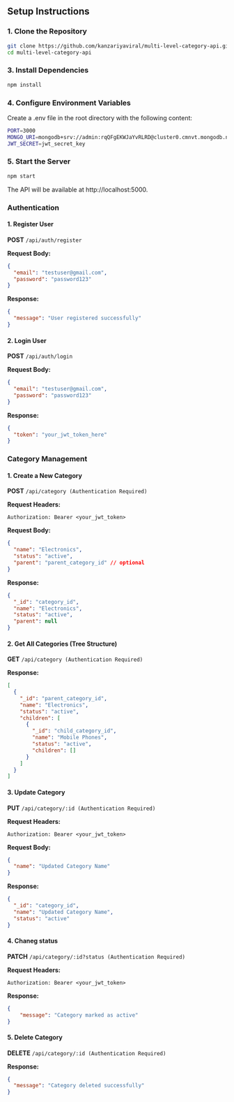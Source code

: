 ## **Setup Instructions**

### **1. Clone the Repository**

```bash
git clone https://github.com/kanzariyaviral/multi-level-category-api.git
cd multi-level-category-api
```

### **3. Install Dependencies**

```bash
npm install
```

### **4. Configure Environment Variables**
Create a .env file in the root directory with the following content:
```bash
PORT=3000
MONGO_URI=mongodb+srv://admin:rqQFgEKWJaYvRLRD@cluster0.cmnvt.mongodb.net/category
JWT_SECRET=jwt_secret_key
```

### **5. Start the Server**
```bash
npm start
```
The API will be available at http://localhost:5000.

### **Authentication**

#### 1. **Register User**

**POST** `/api/auth/register`

**Request Body:**

```json
{
  "email": "testuser@gmail.com",
  "password": "password123"
}
```
**Response:**

```json
{
  "message": "User registered successfully"
}
```

#### 2. **Login User**

**POST** `/api/auth/login`

**Request Body:**

```json
{
  "email": "testuser@gmail.com",
  "password": "password123"
}
```
**Response:**

```json
{
  "token": "your_jwt_token_here"
}
```

### **Category Management**

#### 1. **Create a New Category**

**POST** `/api/category (Authentication Required)`

**Request Headers:**

```plaintext
Authorization: Bearer <your_jwt_token>
```

**Request Body:**

```json
{
  "name": "Electronics",
  "status": "active",
  "parent": "parent_category_id" // optional
}
```
**Response:**

```json
{
  "_id": "category_id",
  "name": "Electronics",
  "status": "active",
  "parent": null
}
```

#### 2. **Get All Categories (Tree Structure)**

**GET** `/api/category (Authentication Required)`

**Response:**

```json
[
  {
    "_id": "parent_category_id",
    "name": "Electronics",
    "status": "active",
    "children": [
      {
        "_id": "child_category_id",
        "name": "Mobile Phones",
        "status": "active",
        "children": []
      }
    ]
  }
]
```

#### 3. **Update Category**

**PUT** `/api/category/:id (Authentication Required)`

**Request Headers:**

```plaintext
Authorization: Bearer <your_jwt_token>
```

**Request Body:**

```json
{
  "name": "Updated Category Name"
}

```
**Response:**

```json
{
  "_id": "category_id",
  "name": "Updated Category Name",
  "status": "active"
}
```

#### 4. **Chaneg status**

**PATCH** `/api/category/:id?status (Authentication Required)`

**Request Headers:**

```plaintext
Authorization: Bearer <your_jwt_token>
```

**Response:**

```json
{
    "message": "Category marked as active"
}
```

#### 5. **Delete Category**

**DELETE** `/api/category/:id (Authentication Required)`

**Response:**

```json
{
  "message": "Category deleted successfully"
}
```
